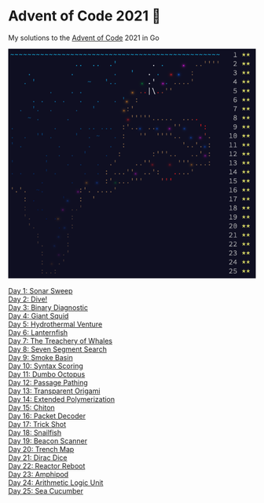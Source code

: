 # Advent of Code 2021 🎄

My solutions to the [Advent of Code](https://adventofcode.com/2021/) 2021 in Go

<img src="https://github.com/dellink/advent-of-code/blob/main/2021/img.png" alt="Advent of Code 2021"/>

[Day 1: Sonar Sweep](https://github.com/dellink/advent-of-code/tree/main/2021/day-01)\
[Day 2: Dive!](https://github.com/dellink/advent-of-code/tree/main/2021/day-02)\
[Day 3: Binary Diagnostic](https://github.com/dellink/advent-of-code/tree/main/2021/day-03)\
[Day 4: Giant Squid](https://github.com/dellink/advent-of-code/tree/main/2021/day-04)\
[Day 5: Hydrothermal Venture](https://github.com/dellink/advent-of-code/tree/main/2021/day-05)\
[Day 6: Lanternfish](https://github.com/dellink/advent-of-code/tree/main/2021/day-06)\
[Day 7: The Treachery of Whales](https://github.com/dellink/advent-of-code/tree/main/2021/day-07)\
[Day 8: Seven Segment Search](https://github.com/dellink/advent-of-code/tree/main/2021/day-08)\
[Day 9: Smoke Basin](https://github.com/dellink/advent-of-code/tree/main/2021/day-09)\
[Day 10: Syntax Scoring](https://github.com/dellink/advent-of-code/tree/main/2021/day-10)\
[Day 11: Dumbo Octopus](https://github.com/dellink/advent-of-code/tree/main/2021/day-11)\
[Day 12: Passage Pathing](https://github.com/dellink/advent-of-code/tree/main/2021/day-12)\
[Day 13: Transparent Origami](https://github.com/dellink/advent-of-code/tree/main/2021/day-13)\
[Day 14: Extended Polymerization](https://github.com/dellink/advent-of-code/tree/main/2021/day-14)\
[Day 15: Chiton](https://github.com/dellink/advent-of-code/tree/main/2021/day-15)\
[Day 16: Packet Decoder](https://github.com/dellink/advent-of-code/tree/main/2021/day-16)\
[Day 17: Trick Shot](https://github.com/dellink/advent-of-code/tree/main/2021/day-17)\
[Day 18: Snailfish](https://github.com/dellink/advent-of-code/tree/main/2021/day-18)\
[Day 19: Beacon Scanner](https://github.com/dellink/advent-of-code/tree/main/2021/day-19)\
[Day 20: Trench Map](https://github.com/dellink/advent-of-code/tree/main/2021/day-20)\
[Day 21: Dirac Dice](https://github.com/dellink/advent-of-code/tree/main/2021/day-21)\
[Day 22: Reactor Reboot](https://github.com/dellink/advent-of-code/tree/main/2021/day-22)\
[Day 23: Amphipod](https://github.com/dellink/advent-of-code/tree/main/2021/day-23)\
[Day 24: Arithmetic Logic Unit](https://github.com/dellink/advent-of-code/tree/main/2021/day-24)\
[Day 25: Sea Cucumber](https://github.com/dellink/advent-of-code/tree/main/2021/day-25)
